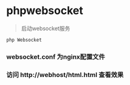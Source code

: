 # phpwebsocket

> 启动websocket服务

```bash
php Websocket
```

### websocket.conf 为nginx配置文件

### 访问 http://webhost/html.html 查看效果
